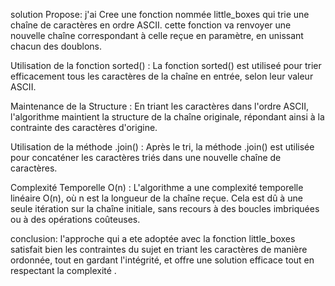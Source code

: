

solution Propose: j'ai Cree  une fonction nommée little_boxes qui trie une chaîne de caractères en ordre ASCII. 
cette fonction va  renvoyer une nouvelle chaîne correspondant à celle reçue en paramètre, en unissant chacun des doublons.


Utilisation de la fonction sorted() : La fonction sorted() est utiliseé pour trier efficacement tous les caractères de la chaîne en entrée, selon leur valeur ASCII.

Maintenance  de la Structure : En triant les caractères dans l'ordre ASCII, l'algorithme maintient la structure de la chaîne originale, répondant ainsi à la contrainte des caractères d'origine.

Utilisation de la méthode .join() : Après le tri, la méthode .join() est utilisée pour concaténer les caractères triés dans une nouvelle chaîne de caractères. 

Complexité Temporelle O(n) : L'algorithme a une complexité temporelle linéaire O(n), où n est la longueur de la chaîne reçue. Cela est dû à une seule itération sur la chaîne initiale, sans recours à des boucles imbriquées ou à des opérations coûteuses.

 conclusion:  l'approche  qui a ete adoptée avec la fonction little_boxes satisfait  bien les contraintes du sujet en triant les caractères de manière ordonnée, tout en gardant l'intégrité, et offre une solution efficace  tout en  respectant la complexité .
